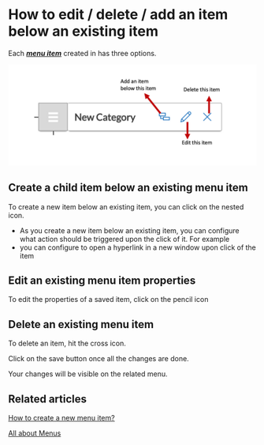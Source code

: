 # How to edit / delete / add an item below an existing item

Each [***menu item***](https://docs.rapidplatform.com/books/glossary/page/menu-item "Menu item") created in has three options.  

![Menu Anatomy](<Menu Anatomy.png>)

## Create a child item below an existing menu item

To create a new item below an existing item, you can click on the nested icon.

- As you create a new item below an existing item, you can configure what action should be triggered upon the click of it. For example 
- you can configure to open a hyperlink in a new window upon click of the item

## Edit an existing menu item properties

To edit the properties of a saved item, click on the pencil icon

## Delete an existing menu item 

To delete an item, hit the cross icon.

Click on the save button once all the changes are done.

Your changes will be visible on the related menu.


## Related articles

[How to create a new menu item?](https://docs.rapidplatform.com/books/experiences/page/all-about-menus-in-dezigna "All about Menus in Dezigna")

[All about Menus](https://docs.rapidplatform.com/books/experiences/page/all-about-menus-in-dezigna "All about Menus in Dezigna")